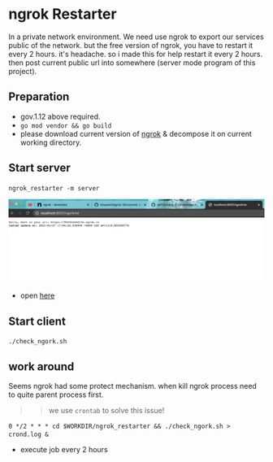 # ngrok Restarter

In a private network environment. We need use ngrok to export our services public of the network.
but the free version of ngrok, you have to restart it every 2 hours. it's headache. so i made this for help restart it every 2 hours.
then post current public url into somewhere (server mode program of this project).

## Preparation

* gov.1.12 above required.
* `go mod vendor && go build`
* please download current version of [ngrok](https://ngrok.com/download) & decompose it on current working directory.

## Start server
`ngrok_restarter -m server`

![](./img/server_shot.png)
* open [here](http://0.0.0.0:8001/ngorkme)

## Start client
`./check_ngork.sh`

## work around
Seems ngrok had some protect mechanism. when kill ngrok process need to quite parent process first.
>> we use `crontab` to solve this issue!

```
0 */2 * * * cd $WORKDIR/ngrok_restarter && ./check_ngork.sh > crond.log &
```
* execute job every 2 hours
